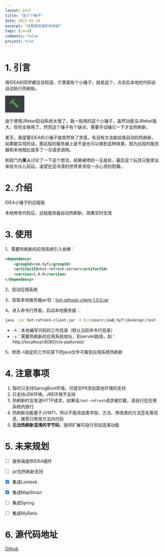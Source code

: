 ```yaml
---
layout: post
title: "造了个锤子"
date: 2022-01-10
excerpt: "远程服务器的热刷新"
tags: [java]
comments: false
project: true
---
```






# 1. 引言

用IDEA的同学都应该知道，它里面有个小锤子，就是这个，点击后本地的代码会自动执行热刷新。

![](../images/2022/01/10/001.png)

由于使用JRebel启动系统太慢了，我一般用的这个小锤子，虽然功能没JRebel强大，但完全够用了。然而这个锤子有个缺点，需要手动锤它一下才会热刷新。

某天，我望着IDEA的小锤子就突然有了灵感，有没有方法能给我自动的热刷新，如果能实现的话，那远程的服务器上是不是也可以做到这种效果，因为远程的服务器和本地相比就多了一次请求调用。

和部门内**某人**讨论了一下这个想法，结果被喷的一无是处，最后这个玩具只能拿出来给大伙儿玩玩，渴望在这冷漠的世界里寻找一点心灵的慰藉。



# 2. 介绍

IDEA小锤子的远程版

本地修改代码后，远程服务器自动热刷新，效果实时生效



# 3. 使用

1、需要热刷新的应用系统引入依赖：

```xml
<dependency>
    <groupId>com.hyf</groupId>
    <artifactId>hot-refresh-server</artifactId>
    <version>1.0.0</version>
</dependency>
```

2、启动应用系统

3、获取本地服务器jar包：[hot-refresh-client-1.0.0.jar](https://github.com/hyfsy/hot-refresh/releases)

4、进入命令行界面，启动本地服务器：

```bash
java -jar hot-refresh-client.jar -h C:\\Users\\baB_hyf\\Desktop\\test -s http://localhost:8082/rest
```

- `-h`：本地编写代码的工作目录（默认当前命令行目录）
- `-s`：需要热刷新的应用系统地址，到servlet路径，如：http://localhost:8080/ctx-path/rest/

5、修改`-h`指定的工作目录下的java文件可看到应用系统热刷新



# 4. 注意事项

1. 暂时只支持SpringBoot环境，可提交PR添加其他环境的支持
2. 只支持JDK环境，JRE环境不支持
3. 热刷新时会发送HTTP请求，如果该`/hot-refresh`请求被拦截，请自行在应用系统内放行
4. 热刷新功能基于JVMTI，所以不能添加类字段、方法、修改类的方法签名等信息，推荐只修改方法内代码
5. **无法热刷新混淆的字节码**，提供扩展可自行添加混淆功能



# 5. 未来规划

- [ ] 服务端提供IDEA插件
- [ ] jar包热刷新支持
- [x] 集成Lombok
- [x] 集成MapStruct
- [ ] 集成Spring
- [ ] 集成MyBatis



# 6. 源代码地址

[Github](https://github.com/hyfsy/hot-refresh)



































